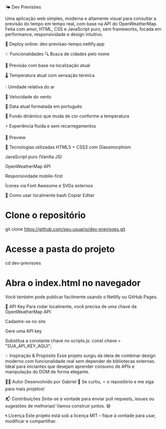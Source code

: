 🌤️ Dev Previsões

Uma aplicação web simples, moderna e altamente visual para consultar a previsão do tempo em tempo real, com base na API do OpenWeatherMap. Feita com amor, HTML, CSS e JavaScript puro, sem frameworks, focada em performance, responsividade e design intuitivo.

🔗 Deploy online: dev-previsao-tempo.netlify.app

✨ Funcionalidades
🔍 Busca de cidades pelo nome

📍 Previsão com base na localização atual

🌡️ Temperatura atual com sensação térmica

💧 Umidade relativa do ar

💨 Velocidade do vento

📅 Data atual formatada em português

🎨 Fundo dinâmico que muda de cor conforme a temperatura

⚡ Experiência fluida e sem recarregamentos

📸 Preview
<!-- Substitua por sua própria imagem se quiser -->

🧪 Tecnologias utilizadas
HTML5 + CSS3 com Glassmorphism

JavaScript puro (Vanilla JS)

OpenWeatherMap API

Responsividade mobile-first

Ícones via Font Awesome e SVGs externos

🚀 Como usar localmente
bash
Copiar
Editar
# Clone o repositório
git clone https://github.com/seu-usuario/dev-previsoes.git

# Acesse a pasta do projeto
cd dev-previsoes

# Abra o index.html no navegador
Você também pode publicar facilmente usando o Netlify ou GitHub Pages.

🔐 API Key
Para rodar localmente, você precisa de uma chave da OpenWeatherMap API:

Cadastre-se no site

Gere uma API key

Substitua a constante chave no scripts.js:
const chave = "SUA_API_KEY_AQUI";

💡 Inspiração & Propósito
Esse projeto surgiu da ideia de combinar design moderno com funcionalidade real sem depender de bibliotecas externas. Ideal para iniciantes que desejam aprender consumo de APIs e manipulação do DOM de forma elegante.

🙋‍♂️ Autor
Desenvolvido por Gabriel 🚀
Se curtiu, ⭐️ o repositório e me siga para mais projetos!

📬 Contribuições
Sinta-se à vontade para enviar pull requests, issues ou sugestões de melhorias!
Vamos construir juntos. 😄

🌀 Licença
Este projeto está sob a licença MIT – fique à vontade para usar, modificar e compartilhar.
